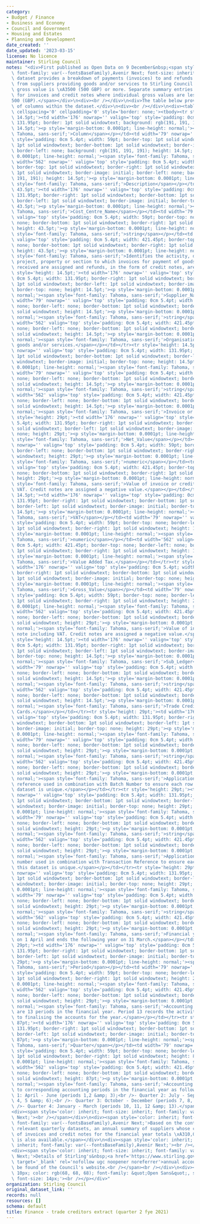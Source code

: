 ```yaml
---
category:
- Budget / Finance
- Business and Economy
- Council and Government
- Housing and Estates
- Planning and Development
date_created: ''
date_updated: '2023-03-15'
license: No licence
maintainer: Stirling Council
notes: "<div>First published as Open Data on 9 December&nbsp;<span style='color: inherit;\
  \ font-family: var(--fontsBaseFamily),Avenir Next; font-size: inherit;'>2020, this\
  \ dataset provides a breakdown of payments (invoices) to and refunds (credit notes)\
  \ from suppliers providing goods and/or services to Stirling Council where the individual\
  \ gross value is \xA3500 (500 GBP) or more. Separate summary entries are included\
  \ for invoices and credit notes where individual gross values are less than \xA3\
  500 (GBP).</span></div>\n<div><br /></div>\n<div>The table below provides a description\
  \ of columns within the dataset.</div>\n<div><br /></div>\n<div><table border='1'\
  \ cellspacing='0' cellpadding='0' style='border: none;'><tbody><tr style='height:\
  \ 14.5pt;'><td width='176' nowrap='' valign='top' style='padding: 0cm 5.4pt; width:\
  \ 131.95pt; border: 1pt solid windowtext; background: rgb(191, 191, 191); height:\
  \ 14.5pt;'><p style='margin-bottom: 0.0001pt; line-height: normal;'><span style='font-family:\
  \ Tahoma, sans-serif;'>Column</span></p></td><td width='79' nowrap='' valign='top'\
  \ style='padding: 0cm 5.4pt; width: 59pt; border-top: 1pt solid windowtext; border-right:\
  \ 1pt solid windowtext; border-bottom: 1pt solid windowtext; border-image: initial;\
  \ border-left: none; background: rgb(191, 191, 191); height: 14.5pt;'><p style='margin-bottom:\
  \ 0.0001pt; line-height: normal;'><span style='font-family: Tahoma, sans-serif;'>Type</span></p></td><td\
  \ width='562' nowrap='' valign='top' style='padding: 0cm 5.4pt; width: 421.45pt;\
  \ border-top: 1pt solid windowtext; border-right: 1pt solid windowtext; border-bottom:\
  \ 1pt solid windowtext; border-image: initial; border-left: none; background: rgb(191,\
  \ 191, 191); height: 14.5pt;'><p style='margin-bottom: 0.0001pt; line-height: normal;'><span\
  \ style='font-family: Tahoma, sans-serif;'>Description</span></p></td></tr><tr style='height:\
  \ 43.5pt;'><td width='176' nowrap='' valign='top' style='padding: 0cm 5.4pt; width:\
  \ 131.95pt; border-right: 1pt solid windowtext; border-bottom: 1pt solid windowtext;\
  \ border-left: 1pt solid windowtext; border-image: initial; border-top: none; height:\
  \ 43.5pt;'><p style='margin-bottom: 0.0001pt; line-height: normal;'><span style='font-family:\
  \ Tahoma, sans-serif;'>Cost_Centre_Name</span></p></td><td width='79' nowrap=''\
  \ valign='top' style='padding: 0cm 5.4pt; width: 59pt; border-top: none; border-left:\
  \ none; border-bottom: 1pt solid windowtext; border-right: 1pt solid windowtext;\
  \ height: 43.5pt;'><p style='margin-bottom: 0.0001pt; line-height: normal;'><span\
  \ style='font-family: Tahoma, sans-serif;'>string</span></p></td><td width='562'\
  \ valign='top' style='padding: 0cm 5.4pt; width: 421.45pt; border-top: none; border-left:\
  \ none; border-bottom: 1pt solid windowtext; border-right: 1pt solid windowtext;\
  \ height: 43.5pt;'><p style='margin-bottom: 0.0001pt; line-height: normal;'><span\
  \ style='font-family: Tahoma, sans-serif;'>Identifies the activity, department,\
  \ project, property or section to which invoices for payment of goods and/or services\
  \ received are assigned and refunds, in the form of credit notes, are applied.</span></p></td></tr><tr\
  \ style='height: 14.5pt;'><td width='176' nowrap='' valign='top' style='padding:\
  \ 0cm 5.4pt; width: 131.95pt; border-right: 1pt solid windowtext; border-bottom:\
  \ 1pt solid windowtext; border-left: 1pt solid windowtext; border-image: initial;\
  \ border-top: none; height: 14.5pt;'><p style='margin-bottom: 0.0001pt; line-height:\
  \ normal;'><span style='font-family: Tahoma, sans-serif;'>Supplier_Name</span></p></td><td\
  \ width='79' nowrap='' valign='top' style='padding: 0cm 5.4pt; width: 59pt; border-top:\
  \ none; border-left: none; border-bottom: 1pt solid windowtext; border-right: 1pt\
  \ solid windowtext; height: 14.5pt;'><p style='margin-bottom: 0.0001pt; line-height:\
  \ normal;'><span style='font-family: Tahoma, sans-serif;'>string</span></p></td><td\
  \ width='562' valign='top' style='padding: 0cm 5.4pt; width: 421.45pt; border-top:\
  \ none; border-left: none; border-bottom: 1pt solid windowtext; border-right: 1pt\
  \ solid windowtext; height: 14.5pt;'><p style='margin-bottom: 0.0001pt; line-height:\
  \ normal;'><span style='font-family: Tahoma, sans-serif;'>Organisation providing\
  \ goods and/or services.</span></p></td></tr><tr style='height: 14.5pt;'><td width='176'\
  \ nowrap='' valign='top' style='padding: 0cm 5.4pt; width: 131.95pt; border-right:\
  \ 1pt solid windowtext; border-bottom: 1pt solid windowtext; border-left: 1pt solid\
  \ windowtext; border-image: initial; border-top: none; height: 14.5pt;'><p style='margin-bottom:\
  \ 0.0001pt; line-height: normal;'><span style='font-family: Tahoma, sans-serif;'>Transaction_Type</span></p></td><td\
  \ width='79' nowrap='' valign='top' style='padding: 0cm 5.4pt; width: 59pt; border-top:\
  \ none; border-left: none; border-bottom: 1pt solid windowtext; border-right: 1pt\
  \ solid windowtext; height: 14.5pt;'><p style='margin-bottom: 0.0001pt; line-height:\
  \ normal;'><span style='font-family: Tahoma, sans-serif;'>string</span></p></td><td\
  \ width='562' valign='top' style='padding: 0cm 5.4pt; width: 421.45pt; border-top:\
  \ none; border-left: none; border-bottom: 1pt solid windowtext; border-right: 1pt\
  \ solid windowtext; height: 14.5pt;'><p style='margin-bottom: 0.0001pt; line-height:\
  \ normal;'><span style='font-family: Tahoma, sans-serif;'>Invoice or Credit Note.</span></p></td></tr><tr\
  \ style='height: 29pt;'><td width='176' nowrap='' valign='top' style='padding: 0cm\
  \ 5.4pt; width: 131.95pt; border-right: 1pt solid windowtext; border-bottom: 1pt\
  \ solid windowtext; border-left: 1pt solid windowtext; border-image: initial; border-top:\
  \ none; height: 29pt;'><p style='margin-bottom: 0.0001pt; line-height: normal;'><span\
  \ style='font-family: Tahoma, sans-serif;'>Net_Value</span></p></td><td width='79'\
  \ nowrap='' valign='top' style='padding: 0cm 5.4pt; width: 59pt; border-top: none;\
  \ border-left: none; border-bottom: 1pt solid windowtext; border-right: 1pt solid\
  \ windowtext; height: 29pt;'><p style='margin-bottom: 0.0001pt; line-height: normal;'><span\
  \ style='font-family: Tahoma, sans-serif;'>numeric</span></p></td><td width='562'\
  \ valign='top' style='padding: 0cm 5.4pt; width: 421.45pt; border-top: none; border-left:\
  \ none; border-bottom: 1pt solid windowtext; border-right: 1pt solid windowtext;\
  \ height: 29pt;'><p style='margin-bottom: 0.0001pt; line-height: normal;'><span\
  \ style='font-family: Tahoma, sans-serif;'>Value of invoice or credit note excluding\
  \ VAT. Credit notes are assigned a negative value.</span></p></td></tr><tr style='height:\
  \ 14.5pt;'><td width='176' nowrap='' valign='top' style='padding: 0cm 5.4pt; width:\
  \ 131.95pt; border-right: 1pt solid windowtext; border-bottom: 1pt solid windowtext;\
  \ border-left: 1pt solid windowtext; border-image: initial; border-top: none; height:\
  \ 14.5pt;'><p style='margin-bottom: 0.0001pt; line-height: normal;'><span style='font-family:\
  \ Tahoma, sans-serif;'>VAT</span></p></td><td width='79' nowrap='' valign='top'\
  \ style='padding: 0cm 5.4pt; width: 59pt; border-top: none; border-left: none; border-bottom:\
  \ 1pt solid windowtext; border-right: 1pt solid windowtext; height: 14.5pt;'><p\
  \ style='margin-bottom: 0.0001pt; line-height: normal;'><span style='font-family:\
  \ Tahoma, sans-serif;'>numeric</span></p></td><td width='562' valign='top' style='padding:\
  \ 0cm 5.4pt; width: 421.45pt; border-top: none; border-left: none; border-bottom:\
  \ 1pt solid windowtext; border-right: 1pt solid windowtext; height: 14.5pt;'><p\
  \ style='margin-bottom: 0.0001pt; line-height: normal;'><span style='font-family:\
  \ Tahoma, sans-serif;'>Value Added Tax.</span></p></td></tr><tr style='height: 29pt;'><td\
  \ width='176' nowrap='' valign='top' style='padding: 0cm 5.4pt; width: 131.95pt;\
  \ border-right: 1pt solid windowtext; border-bottom: 1pt solid windowtext; border-left:\
  \ 1pt solid windowtext; border-image: initial; border-top: none; height: 29pt;'><p\
  \ style='margin-bottom: 0.0001pt; line-height: normal;'><span style='font-family:\
  \ Tahoma, sans-serif;'>Gross_Value</span></p></td><td width='79' nowrap='' valign='top'\
  \ style='padding: 0cm 5.4pt; width: 59pt; border-top: none; border-left: none; border-bottom:\
  \ 1pt solid windowtext; border-right: 1pt solid windowtext; height: 29pt;'><p style='margin-bottom:\
  \ 0.0001pt; line-height: normal;'><span style='font-family: Tahoma, sans-serif;'>numeric</span></p></td><td\
  \ width='562' valign='top' style='padding: 0cm 5.4pt; width: 421.45pt; border-top:\
  \ none; border-left: none; border-bottom: 1pt solid windowtext; border-right: 1pt\
  \ solid windowtext; height: 29pt;'><p style='margin-bottom: 0.0001pt; line-height:\
  \ normal;'><span style='font-family: Tahoma, sans-serif;'>Value of invoice or credit\
  \ note including VAT. Credit notes are assigned a negative value.</span></p></td></tr><tr\
  \ style='height: 14.5pt;'><td width='176' nowrap='' valign='top' style='padding:\
  \ 0cm 5.4pt; width: 131.95pt; border-right: 1pt solid windowtext; border-bottom:\
  \ 1pt solid windowtext; border-left: 1pt solid windowtext; border-image: initial;\
  \ border-top: none; height: 14.5pt;'><p style='margin-bottom: 0.0001pt; line-height:\
  \ normal;'><span style='font-family: Tahoma, sans-serif;'>Sub_Ledger</span></p></td><td\
  \ width='79' nowrap='' valign='top' style='padding: 0cm 5.4pt; width: 59pt; border-top:\
  \ none; border-left: none; border-bottom: 1pt solid windowtext; border-right: 1pt\
  \ solid windowtext; height: 14.5pt;'><p style='margin-bottom: 0.0001pt; line-height:\
  \ normal;'><span style='font-family: Tahoma, sans-serif;'>string</span></p></td><td\
  \ width='562' valign='top' style='padding: 0cm 5.4pt; width: 421.45pt; border-top:\
  \ none; border-left: none; border-bottom: 1pt solid windowtext; border-right: 1pt\
  \ solid windowtext; height: 14.5pt;'><p style='margin-bottom: 0.0001pt; line-height:\
  \ normal;'><span style='font-family: Tahoma, sans-serif;'>Trade Creditors or Purchase\
  \ Cards.</span></p></td></tr><tr style='height: 29pt;'><td width='176' nowrap=''\
  \ valign='top' style='padding: 0cm 5.4pt; width: 131.95pt; border-right: 1pt solid\
  \ windowtext; border-bottom: 1pt solid windowtext; border-left: 1pt solid windowtext;\
  \ border-image: initial; border-top: none; height: 29pt;'><p style='margin-bottom:\
  \ 0.0001pt; line-height: normal;'><span style='font-family: Tahoma, sans-serif;'>Transaction_Reference</span></p></td><td\
  \ width='79' nowrap='' valign='top' style='padding: 0cm 5.4pt; width: 59pt; border-top:\
  \ none; border-left: none; border-bottom: 1pt solid windowtext; border-right: 1pt\
  \ solid windowtext; height: 29pt;'><p style='margin-bottom: 0.0001pt; line-height:\
  \ normal;'><span style='font-family: Tahoma, sans-serif;'>string</span></p></td><td\
  \ width='562' valign='top' style='padding: 0cm 5.4pt; width: 421.45pt; border-top:\
  \ none; border-left: none; border-bottom: 1pt solid windowtext; border-right: 1pt\
  \ solid windowtext; height: 29pt;'><p style='margin-bottom: 0.0001pt; line-height:\
  \ normal;'><span style='font-family: Tahoma, sans-serif;'>Application generated\
  \ reference used in combination with Batch Number to ensure each row within this\
  \ dataset is unique.</span></p></td></tr><tr style='height: 29pt;'><td width='176'\
  \ nowrap='' valign='top' style='padding: 0cm 5.4pt; width: 131.95pt; border-right:\
  \ 1pt solid windowtext; border-bottom: 1pt solid windowtext; border-left: 1pt solid\
  \ windowtext; border-image: initial; border-top: none; height: 29pt;'><p style='margin-bottom:\
  \ 0.0001pt; line-height: normal;'><span style='font-family: Tahoma, sans-serif;'>Batch_Number</span></p></td><td\
  \ width='79' nowrap='' valign='top' style='padding: 0cm 5.4pt; width: 59pt; border-top:\
  \ none; border-left: none; border-bottom: 1pt solid windowtext; border-right: 1pt\
  \ solid windowtext; height: 29pt;'><p style='margin-bottom: 0.0001pt; line-height:\
  \ normal;'><span style='font-family: Tahoma, sans-serif;'>string</span></p></td><td\
  \ width='562' valign='top' style='padding: 0cm 5.4pt; width: 421.45pt; border-top:\
  \ none; border-left: none; border-bottom: 1pt solid windowtext; border-right: 1pt\
  \ solid windowtext; height: 29pt;'><p style='margin-bottom: 0.0001pt; line-height:\
  \ normal;'><span style='font-family: Tahoma, sans-serif;'>Application generated\
  \ number used in combination with Transaction Reference to ensure each row within\
  \ this dataset is unique.</span></p></td></tr><tr style='height: 29pt;'><td width='176'\
  \ nowrap='' valign='top' style='padding: 0cm 5.4pt; width: 131.95pt; border-right:\
  \ 1pt solid windowtext; border-bottom: 1pt solid windowtext; border-left: 1pt solid\
  \ windowtext; border-image: initial; border-top: none; height: 29pt;'><p style='margin-bottom:\
  \ 0.0001pt; line-height: normal;'><span style='font-family: Tahoma, sans-serif;'>Financial_Year_Ending</span></p></td><td\
  \ width='79' nowrap='' valign='top' style='padding: 0cm 5.4pt; width: 59pt; border-top:\
  \ none; border-left: none; border-bottom: 1pt solid windowtext; border-right: 1pt\
  \ solid windowtext; height: 29pt;'><p style='margin-bottom: 0.0001pt; line-height:\
  \ normal;'><span style='font-family: Tahoma, sans-serif;'>string</span></p></td><td\
  \ width='562' valign='top' style='padding: 0cm 5.4pt; width: 421.45pt; border-top:\
  \ none; border-left: none; border-bottom: 1pt solid windowtext; border-right: 1pt\
  \ solid windowtext; height: 29pt;'><p style='margin-bottom: 0.0001pt; line-height:\
  \ normal;'><span style='font-family: Tahoma, sans-serif;'>Financial year begins\
  \ on 1 April and ends the following year on 31 March.</span></p></td></tr><tr style='height:\
  \ 29pt;'><td width='176' nowrap='' valign='top' style='padding: 0cm 5.4pt; width:\
  \ 131.95pt; border-right: 1pt solid windowtext; border-bottom: 1pt solid windowtext;\
  \ border-left: 1pt solid windowtext; border-image: initial; border-top: none; height:\
  \ 29pt;'><p style='margin-bottom: 0.0001pt; line-height: normal;'><span style='font-family:\
  \ Tahoma, sans-serif;'>Period</span></p></td><td width='79' nowrap='' valign='top'\
  \ style='padding: 0cm 5.4pt; width: 59pt; border-top: none; border-left: none; border-bottom:\
  \ 1pt solid windowtext; border-right: 1pt solid windowtext; height: 29pt;'><p style='margin-bottom:\
  \ 0.0001pt; line-height: normal;'><span style='font-family: Tahoma, sans-serif;'>numeric</span></p></td><td\
  \ width='562' valign='top' style='padding: 0cm 5.4pt; width: 421.45pt; border-top:\
  \ none; border-left: none; border-bottom: 1pt solid windowtext; border-right: 1pt\
  \ solid windowtext; height: 29pt;'><p style='margin-bottom: 0.0001pt; line-height:\
  \ normal;'><span style='font-family: Tahoma, sans-serif;'>Accounting period. There\
  \ are 13 periods in the financial year. Period 13 records the activity relating\
  \ to finalising the accounts for the year.</span></p></td></tr><tr style='height:\
  \ 87pt;'><td width='176' nowrap='' valign='top' style='padding: 0cm 5.4pt; width:\
  \ 131.95pt; border-right: 1pt solid windowtext; border-bottom: 1pt solid windowtext;\
  \ border-left: 1pt solid windowtext; border-image: initial; border-top: none; height:\
  \ 87pt;'><p style='margin-bottom: 0.0001pt; line-height: normal;'><span style='font-family:\
  \ Tahoma, sans-serif;'>Quarter</span></p></td><td width='79' nowrap='' valign='top'\
  \ style='padding: 0cm 5.4pt; width: 59pt; border-top: none; border-left: none; border-bottom:\
  \ 1pt solid windowtext; border-right: 1pt solid windowtext; height: 87pt;'><p style='margin-bottom:\
  \ 0.0001pt; line-height: normal;'><span style='font-family: Tahoma, sans-serif;'>numeric</span></p></td><td\
  \ width='562' valign='top' style='padding: 0cm 5.4pt; width: 421.45pt; border-top:\
  \ none; border-left: none; border-bottom: 1pt solid windowtext; border-right: 1pt\
  \ solid windowtext; height: 87pt;'><p style='margin-bottom: 0.0001pt; line-height:\
  \ normal;'><span style='font-family: Tahoma, sans-serif;'>Accounting quarter. Aligned\
  \ to corresponding accounting periods in the financial year as follows:<br />- Quarter\
  \ 1: April - June (periods 1,2 &amp; 3);<br />- Quarter 2: July - September (periods\
  \ 4, 5 &amp; 6);<br />- Quarter 3: October - December (periods 7, 8, &amp; 9); and,<br\
  \ />- Quarter 4: January - March (periods 10, 11, 12 &amp; 13).</span></p></td></tr></tbody></table></div>\n\
  <div><span style='color: inherit; font-size: inherit; font-family: var(--fontsBaseFamily),Avenir\
  \ Next;'><br /></span></div>\n<div><span style='color: inherit; font-size: inherit;\
  \ font-family: var(--fontsBaseFamily),Avenir Next;'>Based on the content of the\
  \ relevant quarterly datasets, an annual summary of suppliers whose combined value\
  \ of invoices and credit notes for the financial year totals \xA310,000 or more\
  \ is also available.</span></div>\n<div><span style='color: inherit; font-size:\
  \ inherit; font-family: var(--fontsBaseFamily),Avenir Next;'><br /></span></div>\n\
  <div><span style='color: inherit; font-size: inherit; font-family: var(--fontsBaseFamily),Avenir\
  \ Next;'>Details of Stirling's&nbsp;<a href='https://www.stirling.gov.uk/council-and-committees/performance-and-statistics/annual-accounts/'\
  \ target='_blank' rel='nofollow ugc noopener noreferrer'>annual accounts</a>&nbsp;can\
  \ be found of the Council's website.<br /></span><br /></div>\n<div><p style='margin-bottom:\
  \ 10px; color: rgb(68, 68, 68); font-family: &quot;Open Sans&quot;, sans-serif;\
  \ font-size: 14px;'><br /></p></div>"
organization: Stirling Council
original_dataset_link: ''
records: null
resources: []
schema: default
title: Finance - trade creditors extract (quarter 2 fye 2021)
---
```

